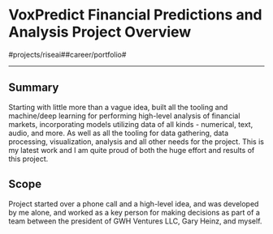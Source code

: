 # VoxPredict Financial Predictions and Analysis Project Overview
#projects/riseai##career/portfolio#
- - - -
## Summary
Starting with little more than a vague idea, built all the tooling and machine/deep learning for performing high-level analysis of financial markets, incorporating models utilizing data of all kinds - numerical, text, audio, and more. As well as all the tooling for data gathering, data processing, visualization, analysis and all other needs for the project. This is my latest work and I am quite proud of both the huge effort and results of this project. 

## Scope
Project started over a phone call and a high-level idea, and was developed by me alone, and worked as a key person for making decisions as part of a team between the president of GWH Ventures LLC, Gary Heinz, and myself.